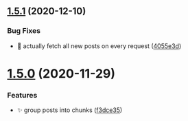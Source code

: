 ## [1.5.1](https://github.com/Shadowfied/gbatemponewordnovel/compare/v1.5.0...v1.5.1) (2020-12-10)


### Bug Fixes

* 🐛 actually fetch all new posts on every request ([4055e3d](https://github.com/Shadowfied/gbatemponewordnovel/commit/4055e3dc2d65ada21dc2729877c275d7107cd2be))

# [1.5.0](https://github.com/Shadowfied/gbatemponewordnovel/compare/v1.4.0...v1.5.0) (2020-11-29)


### Features

* ✨ group posts into chunks ([f3dce35](https://github.com/Shadowfied/gbatemponewordnovel/commit/f3dce357c6d96b00d1c938afa49e898389e4a16b))
